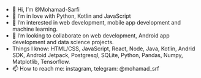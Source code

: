 - 👋 Hi, I’m @Mohamad-Sarfi
- 👀 I’m in love with Python, Kotlin and JavaScript 
- 🌱 I’m interested in web development, mobile app development and machine learning.
- 💞️ I’m looking to collaborate on web development, Android app development and data science projects.
- Things I know: HTML/CSS, JavaScript, React, Node, Java, Kotlin, Andrid SDK, Android Jetpack, Postgresql, SQLite, Python, Pandas, Numpy, Matplotlib, Tensorflow.
- 📫 How to reach me: instagram, telegram: @mohamad_srf

